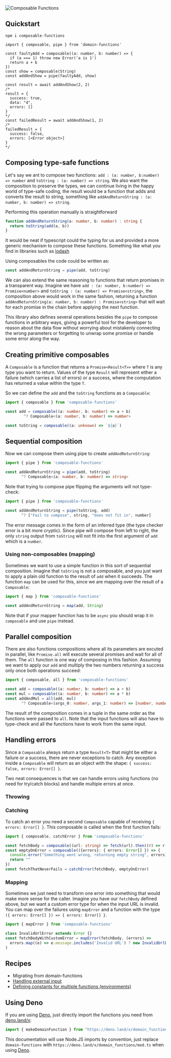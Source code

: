 <picture>
  <source media="(prefers-color-scheme: dark)" srcset="https://github.com/seasonedcc/composable-functions/assets/566971/c6534a6a-fcf1-4e70-93bf-c72a2f661ba5">
  <source media="(prefers-color-scheme: light)" srcset="https://github.com/seasonedcc/composable-functions/assets/566971/17048e80-271a-4c8b-9914-7bd10fba5e42">
  <img alt="Composable Functions" src="https://user-images.githubusercontent.com/25423296/163456779-a8556205-d0a5-45e2-ac17-42d089e3c3f8.png](https://github.com/seasonedcc/composable-functions/assets/566971/17048e80-271a-4c8b-9914-7bd10fba5e42">
</picture>

## Quickstart

```
npm i composable-functions
```

```tsx
import { composable, pipe } from 'domain-functions'

const faultyAdd = composable((a: number, b: number) => {
  if (a === 1) throw new Error('a is 1')
  return a + b
})
const show = composable(String)
const addAndShow = pipe(faultyAdd, show)

const result = await addAndShow(2, 2)
/*
result = {
  success: true,
  data: "4",
  errors: []
}
*/
const failedResult = await addAndShow(1, 2)
/*
failedResult = {
  success: false,
  errors: [<Error object>]
}
*/
```

## Composing type-safe functions
Let's say we ant to compose two functions: `add : (a: number, b:number) => number` and `toString : (a: number) => string`. We also want the composition to preserve the types, we can continue living in the happy world of type-safe coding, the result would be a function that adds and converts the result to string, something like `addAndReturnString : (a: number, b: number) => string`.

Performing this operation manually is straightforward

```typescript
function addAndReturnString(a: number, b: number) : string {
  return toString(add(a, b))
}
```

It would be neat if typescript could the typing for us and provided a more generic mechanism to compose these functions. Something like what you find in libraries such as [lodash](https://lodash.com/docs/4.17.15#flow)

Using composables the code could be written as:

```typescript
const addAndReturnString = pipe(add, toString)
```

We can also extend the same reasoning to functions that return promises in a transparent way. Imagine we have `add : (a: number, b:number) => Promise<number>` and `toString : (a: number) => Promise<string>`, the composition above would work in the same fashion, returning a function `addAndReturnString(a: number, b: number) : Promise<string>` that will wait for each promise in the chain before applying the next function.

This library also defines several operations besides the `pipe` to compose functions in arbitrary ways, giving a powerful tool for the developer to reason about the data flow without worrying about mistakenly connecting the wrong parameters or forgetting to unwrap some promise or handle some error along the way.

## Creating primitive composables

A `Composable` is a function that returns a `Promise<Result<T>>` where `T` is any type you want to return. Values of the type `Result` will represent either a failure (which carries a list of errors) or a success, where the computation has returned a value within the type `T`.

So we can define the `add` and the `toString` functions as a `Composable`:

```typescript
import { composable } from 'composable-functions'

const add = composable((a: number, b: number) => a + b)
        ^? Composable<(a: number, b: number) => number>

const toString = composable((a: unknown) => `${a}`)
```

## Sequential composition
Now we can compose them using pipe to create `addAndReturnString`:

```typescript
import { pipe } from 'composable-functions'

const addAndReturnString = pipe(add, toString)
       ^? Composable<(a: number, b: number) => string>
```

Note that trying to compose pipe flipping the arguments will not type-check:

```typescript
import { pipe } from 'composable-functions'

const addAndReturnString = pipe(toString, add)
       ^? ["Fail to compose", string, "does not fit in", number]
```

The error message comes in the form of an inferred type (the type checker error is a bit more cryptic).
Since pipe will compose from left to right, the only `string` output from `toString` will not fit into the first argument of `add` which is a `number`.

### Using non-composables (mapping)

Sometimes we want to use a simple function in this sort of sequential composition. Imagine that `toString` is not a composable, and you just want to apply a plain old function to the result of `add` when it succeeds.
The function `map` can be used for this, since we are mapping over the result of a `Composable`:

```typescript
import { map } from 'composable-functions'

const addAndReturnString = map(add, String)
```

Note that if your mapper function has to be `async` you should wrap it in `composable` and use `pipe` instead.

## Parallel composition

There are also functions compositions where all its parameters are excuted in parallel, like `Promise.all` will execute several promises and wait for all of them.
The `all` function is one way of composing in this fashion. Assuming we want to apply our `add` and multiply the two numbers returning a success only once both operations succeed:

```typescript
import { composable, all } from 'composable-functions'

const add = composable((a: number, b: number) => a + b)
const mul = composable((a: number, b: number) => a * b)
const addAndMul = all(add, mul)
       ^? Composable<(args_0: number, args_1: number) => [number, number]>
```

The result of the composition comes in a tuple in the same order as the functions were passed to `all`.
Note that the input functions will also have to type-check and all the functions have to work from the same input.

## Handling errors
Since a `Composable` always return a type `Result<T>` that might be either a failure or a success, there are never exceptions to catch. Any exception inside a `Composable` will return as an object with the shape: `{ success: false, errors: Error[] }`.

Two neat consequences is that we can handle errors using functions (no need for try/catch blocks) and handle multiple errors at once.

### Throwing

### Catching
To catch an error you need a second `Composable` capable of receiving `{ errors: Error[] }`. This composable is called when the first function fails:

```typescript
import { composable, catchError } from 'composable-functions'

const fetchBody = composable((url: string) => fetch(url).then((r) => r.text()))
const emptyOnError = composable(({errors}: { errors: Error[] }) => {
  console.error("Something went wrong, returning empty string", errors)
  return ""
})
const fetchThatNeverFails = catchError(fetchBody, emptyOnError)
```

### Mapping
Sometimes we just need to transform one error into something that would make more sense for the caller. Imagine you have our `fetchBody` defined above, but we want a custom error type for when the input URL is invalid. You can map over the failures using `mapError` and a function with the type `({ errors: Error[] }) => { errors: Error[] }`.

```typescript
import { mapError } from 'composable-functions'

class InvalidUrlError extends Error {}
const fetchBodyWithCustomError = mapError(fetchBody, (errors) =>
  errors.map((e) => e.message.includes('Invalid URL') ? new InvalidUrlError() : e)
)
```

## Recipes

 - Migrating from domain-functions
 - [Handling external input](./DFs.md)
 - [Defining constants for multiple functions (environments)](./DFs.md)

## Using Deno

If you are using [Deno](https://deno.land/), just directly import the functions you need from [deno.land/x](https://deno.land/x):

```ts
import { makeDomainFunction } from "https://deno.land/x/domain_functions/mod.ts";
```

This documentation will use Node.JS imports by convention, just replace `domain-functions` with `https://deno.land/x/domain_functions/mod.ts` when using [Deno](https://deno.land/).

